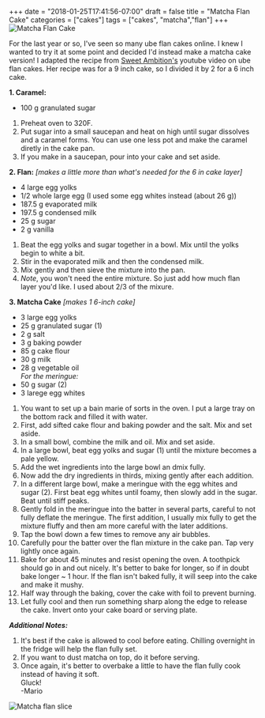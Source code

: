 +++
date = "2018-01-25T17:41:56-07:00"
draft = false
title = "Matcha Flan Cake"
categories = ["cakes"]
tags = ["cakes", "matcha","flan"]
+++
![Matcha Flan Cake](https://farm5.staticflickr.com/4723/28411715139_2c54a11a97_h.jpg)

For the last year or so, I've seen so many ube flan cakes online. I knew I wanted to try it at some point and decided I'd instead make a matcha cake version! I adapted the recipe from [Sweet Ambition's](https://www.youtube.com/watch?v=C82yxCX2VSU) youtube video on ube flan cakes. Her recipe was for a 9 inch cake, so I divided it by 2 for a 6 inch cake.  

**1. Caramel:**

- 100 g granulated sugar

1. Preheat oven to 320F.  
2. Put sugar into a small saucepan and heat on high until sugar dissolves and a caramel forms. You can use one less pot and make the caramel diretly in the cake pan.  
3. If you make in a saucepan, pour into your cake and set aside.  

**2. Flan:** *[makes a little more than what's needed for the 6 in cake layer]*  

- 4 large egg yolks  
- 1/2 whole large egg (I used some egg whites instead (about 26 g))  
- 187.5 g evaporated milk  
- 197.5 g condensed milk  
- 25 g sugar  
- 2 g vanilla  

1. Beat the egg yolks and sugar together in a bowl. Mix until the yolks begin to white a bit.  
2. Stir in the evaporated milk and then the condensed milk. 
3. Mix gently and then sieve the mixture into the pan. 
4. *Note*, you won't need the entire mixture. So just add how much flan layer you'd like. I used about 2/3 of the mixure.  

**3. Matcha Cake** *[makes 1 6-inch cake]*

- 3 large egg yolks  
- 25 g granulated sugar (1)  
- 2 g salt  
- 3 g baking powder  
- 85 g cake flour  
- 30 g milk  
- 28 g vegetable oil  
*For the meringue:*
- 50 g sugar (2)
- 3 larege egg whites  

1. You want to set up a bain marie of sorts in the oven. I put a large tray on the bottom rack and filled it with water.  
2. First, add sifted cake flour and baking powder and the salt. Mix and set aside.   
3. In a small bowl, combine the milk and oil. Mix and set aside.  
4. In a large bowl, beat egg yolks and sugar (1) until the mixture becomes a pale yellow.   
5. Add the wet ingredients into the large bowl an dmix fully.  
6. Now add the dry ingredients in thirds, mixing gently after each addition.  
7. In a different large bowl, make a meringue with the egg whites and sugar (2). First beat egg whites until foamy, then slowly add in the sugar. Beat until stiff peaks.  
8.  Gently fold in the meringue into the batter in several parts, careful to not fully deflate the meringue. The first addition, I usually mix fully to get the mixture fluffy and then am more careful with the later additions.  
9. Tap the bowl down a few times to remove any air bubbles.
10. Carefully pour the batter over the flan mixture in the cake pan. Tap very lightly once again.  
11. Bake for about 45 minutes and resist opening the oven. A toothpick should go in and out nicely. It's better to bake for longer, so if in doubt bake longer ~ 1 hour. If the flan isn't baked fully, it will seep into the cake and make it mushy.  
12. Half way through the baking, cover the cake with foil to prevent burning.  
13. Let fully cool and then run something sharp along the edge to release the cake. Invert onto your cake board or serving plate.  

***Additional Notes:***

1. It's best if the cake is allowed to cool before eating. Chilling overnight in the fridge will help the flan fully set.  
2. If you want to dust matcha on top, do it before serving.  
3. Once again, it's better to overbake a little to have the flan fully cook instead of having it soft.   
Gluck!  
-Mario

![Matcha flan slice](https://farm5.staticflickr.com/4700/40159126192_954419b52b_h.jpg)